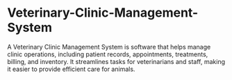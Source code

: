# Veterinary-Clinic-Management-System
A Veterinary Clinic Management System is software that helps manage clinic operations, including patient records, appointments, treatments, billing, and inventory. It streamlines tasks for veterinarians and staff, making it easier to provide efficient care for animals.
